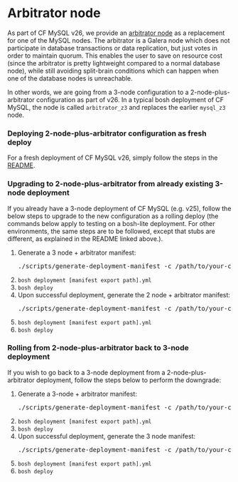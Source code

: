 # Arbitrator node

As part of CF MySQL v26, we provide an [arbitrator node](http://galeracluster.com/documentation-webpages/arbitrator.html) as a replacement for one of the MySQL nodes. The arbitrator is a Galera node which does not participate in database transactions or data replication, but just votes in order to maintain quorum. This enables the user to save on resource cost (since the arbitrator is pretty lightweight compared to a normal database node), while still avoiding split-brain conditions which can happen when one of the database nodes is unreachable.

In other words, we are going from a 3-node configuration to a 2-node-plus-arbitrator configuration as part of v26. In a typical bosh deployment of CF MySQL, the node is called `arbitrator_z3` and replaces the earlier `mysql_z3` node.

### Deploying 2-node-plus-arbitrator configuration as fresh deploy

For a fresh deployment of CF MySQL v26, simply follow the steps in the [README](https://github.com/cloudfoundry/cf-mysql-release/blob/develop/README.md#create-manifest-and-deploy).

### Upgrading to 2-node-plus-arbitrator from already existing 3-node deployment

If you already have a 3-node deployment of CF MySQL (e.g. v25), follow the below steps to upgrade to the new configuration as a rolling deploy (the commands below apply to testing on a bosh-lite deployment. For other environments, the same steps are to be followed, except that stubs are different, as explained in the README linked above.).

1. Generate a 3 node + arbitrator manifest:
    <pre>./scripts/generate-deployment-manifest -c /path/to/your-cf-stub.yml -p manifest-generation/bosh-lite-stubs/property-overrides.yml -i manifest-generation/bosh-lite-stubs/iaas-settings.yml -n manifest-generation/examples/upgrade-to-arbitrator/deploy-arbitrator/instance-count-overrides.yml > [manifest export path].yml</pre>
1. `bosh deployment [manifest export path].yml`
1. `bosh deploy`
1.  Upon successful deployment, generate the 2 node + arbitrator manifest:
    <pre>./scripts/generate-deployment-manifest -c /path/to/your-cf-stub.yml -p manifest-generation/bosh-lite-stubs/property-overrides.yml -i manifest-generation/bosh-lite-stubs/iaas-settings.yml -n manifest-generation/examples/upgrade-to-arbitrator/remove-mysql-node/instance-count-overrides.yml > [manifest export path].yml</pre>
1. `bosh deployment [manifest export path].yml`
1. `bosh deploy`

### Rolling from 2-node-plus-arbitrator back to 3-node deployment

If you wish to go back to a 3-node deployment from a 2-node-plus-arbitrator deployment, follow the steps below to perform the downgrade:

1. Generate a 3-node + arbitrator manifest:
    <pre>./scripts/generate-deployment-manifest -c /path/to/your-cf-stub.yml -p manifest-generation/bosh-lite-stubs/property-overrides.yml -i manifest-generation/bosh-lite-stubs/iaas-settings.yml -n manifest-generation/examples/upgrade-to-arbitrator/deploy-arbitrator/instance-count-overrides.yml > [manifest export path].yml</pre>
1. `bosh deployment [manifest export path].yml`
1. `bosh deploy`
1.  Upon successful deployment, generate the 3 node manifest:
    <pre>./scripts/generate-deployment-manifest -c /path/to/your-cf-stub.yml -p manifest-generation/bosh-lite-stubs/property-overrides.yml -i manifest-generation/bosh-lite-stubs/iaas-settings.yml -n manifest-generation/examples/no-arbitrator/instance-count-overrides.yml > [manifest export path].yml</pre>
1. `bosh deployment [manifest export path].yml`
1. `bosh deploy`
